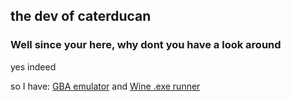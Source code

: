 ## the dev of caterducan

### Well since your here, why dont you have a look around
yes indeed

so I have:
                [GBA emulator](https://caterducan.github.io/gba)
                and
                [Wine .exe runner](https://caterducan.github.io/boxedwine)
